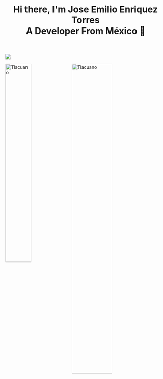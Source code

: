 <header>
  <h1 align="center">
       Hi there, I'm Jose Emilio Enriquez Torres <br/> A Developer From México  👋
  </h1>
</header>

<main>
  <section>
    <img src="[https://scontent.fcvj4-1.fna.fbcdn.net/v/t39.30808-6/350679304_624896252886921_710998950751982427_n.jpg?_nc_cat=107&ccb=1-7&_nc_sid=5f2048&_nc_eui2=AeHXnyJiUR0bnCN2RjC6S_t3Puk3mybq7ic-6TebJuruJ_NZYj2YIaY1K9RHb6mSk1TDKql-UK7v1j_dSeNStq26&_nc_ohc=E9XB4-raLhgAb6sgU7V&_nc_ht=scontent.fcvj4-1.fna&oh=00_AfBokflegNvAvh4CBJ3sH2i9KCDHewVSZ_uRObeNzlmC6A&oe=662A3346](https://fastly.picsum.photos/id/38/800/300.jpg?hmac=oPADjAyQY8sebwAZbgb10LjO0QTHMErnoVIw7vY1wd8)" />
  </section>
</main>
 



<p><img align="left" style="width: 40%" src="https://github-readme-stats.vercel.app/api/top-langs?username=Tlacuano&show_icons=true&locale=en&layout=compact" alt="Tlacuano" /></p>



<p>&nbsp;<img align="center" style="width: 50%;" src="https://github-readme-stats.vercel.app/api?username=Tlacuano&show_icons=true&locale=en" alt="Tlacuano" /></p>
